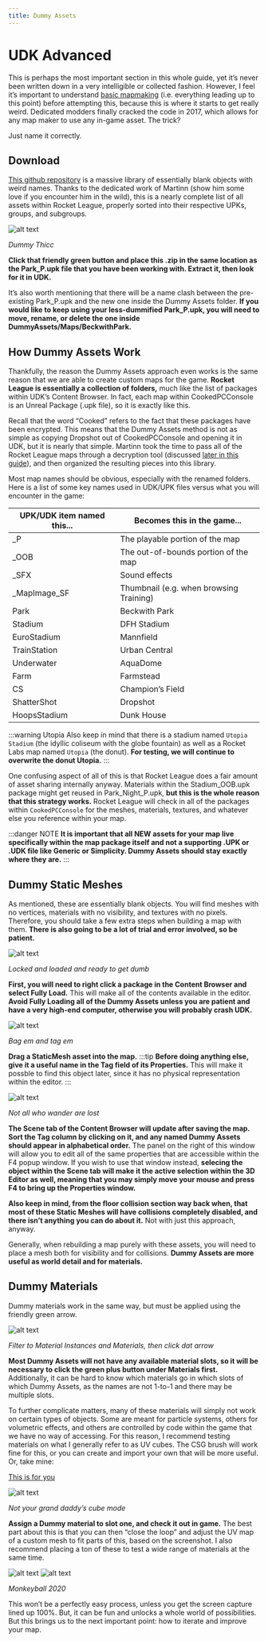 ```yaml
---
title: Dummy Assets
---
```

# UDK Advanced 

This is perhaps the most important section in this whole guide, yet it’s never been written down in a very intelligible or collected fashion. However, I feel it’s important to understand [basic mapmaking](../essential/) (i.e. everything leading up to this point) before attempting this, because this is where it starts to get really weird. Dedicated modders finally cracked the code in 2017, which allows for any map maker to use any in-game asset. The trick?

Just name it correctly.

## Download

[This github repository](https://github.com/Martinii89/RL_DummyAssets) is a massive library of essentially blank objects with weird names. Thanks to the dedicated work of Martinn (show him some love if you encounter him in the wild), this is a nearly complete list of all assets within Rocket League, properly sorted into their respective UPKs, groups, and subgroups.

![alt text](../../.vuepress/public/images/image91.png)

*Dummy Thicc*

**Click that friendly green button and place this .zip in the same location as the Park_P.upk file that you have been working with. Extract it, then look for it in UDK.**

It’s also worth mentioning that there will be a name clash between the pre-existing Park_P.upk and the new one inside the Dummy Assets folder. **If you would like to keep using your less-dummified Park_P.upk, you will need to move, rename, or delete the one inside DummyAssets/Maps/BeckwithPark.** 

## How Dummy Assets Work
Thankfully, the reason the Dummy Assets approach even works is the same reason that we are able to create custom maps for the game. **Rocket League is essentially a collection of folders,** much like the list of packages within UDK’s Content Browser. In fact, each map within CookedPCConsole is an Unreal Package (.upk file), so it is exactly like this.


Recall that the word “Cooked” refers to the fact that these packages have been encrypted. This means that the Dummy Assets method is not as simple as copying Dropshot out of CookedPCConsole and opening it in UDK, but it is nearly that simple. Martinn took the time to pass all of the Rocket League maps through a decryption tool (discussed [later in this guide](assets)), and then organized the resulting pieces into this library.

Most map names should be obvious, especially with the renamed folders. Here is a list of some key names used in UDK/UPK files versus what you will encounter in the game:

|UPK/UDK item named this...|Becomes this in the game...|
|------|------|
|_P|The playable portion of the map|
|_OOB|The out-of-bounds portion of the map|
|_SFX|Sound effects|
|_MapImage_SF|Thumbnail (e.g. when browsing Training)|
|Park|Beckwith Park|
|Stadium|DFH Stadium|
|EuroStadium|Mannfield|
|TrainStation|Urban Central|
|Underwater|AquaDome|
|Farm|Farmstead|
|CS|Champion’s Field|
|ShatterShot|Dropshot|
|HoopsStadium|Dunk House|

:::warning Utopia
Also keep in mind that there is a stadium named `Utopia Stadium` (the idyllic coliseum with the globe fountain) as well as a Rocket Labs map named `Utopia` (the donut). **For testing, we will continue to overwrite the donut Utopia.**
:::

One confusing aspect of all of this is that Rocket League does a fair amount of asset sharing internally anyway. Materials within the Stadium_OOB.upk package might get reused in Park_Night_P.upk, **but this is the whole reason that this strategy works.** Rocket League will check in all of the packages within `CookedPCConsole` for the meshes, materials, textures, and whatever else you reference within your map. 

:::danger NOTE
**It is important that all NEW assets for your map live specifically within the map package  itself and not a supporting .UPK or .UDK file like Generic or Simplicity. Dummy Assets should stay exactly where they are.**
:::

## Dummy Static Meshes
As mentioned, these are essentially blank objects. You will find meshes with no vertices, materials with no visibility, and textures with no pixels. Therefore, you should take a few extra steps when building a map with them. **There is also going to be a lot of trial and error involved, so be patient.**

![alt text](../../.vuepress/public/images/image78.png)

*Locked and loaded and ready to get dumb*

**First, you will need to right click a package in the Content Browser and select Fully Load.** This will make all of the contents available in the editor. **Avoid Fully Loading all of the Dummy Assets unless you are patient and have a very high-end computer, otherwise you will probably crash UDK.**

![alt text](../../.vuepress/public/images/image241.png)

*Bag em and tag em*

**Drag a StaticMesh asset into the map.**
:::tip
**Before doing anything else, give it a useful name in the Tag field of its Properties.** This will make it possble to find this object later, since it has no physical representation within the editor.
:::

![alt text](../../.vuepress/public/images/image23.png)

*Not all who wander are lost*

**The Scene tab of the Content Browser will update after saving the map. Sort the Tag column by clicking on it, and any named Dummy Assets should appear in alphabetical order.** The panel on the right of this window will allow you to edit all of the same properties that are accessible within the F4 popup window. If you wish to use that window instead, **selecing the object within the Scene tab will make it the active selection within the 3D Editor as well, meaning that you may simply move your mouse and press F4 to bring up the Properties window.**

**Also keep in mind, from the floor collision section way back when, that most of these Static Meshes will have collisions completely disabled, and there isn’t anything you can do about it.** Not with just this approach, anyway.

Generally, when rebuilding a map purely with these assets, you will need to place a mesh both for visibility and for collisions. **Dummy Assets are more useful as world detail and for materials.**

## Dummy Materials
Dummy materials work in the same way, but must be applied using the friendly green arrow.

![alt text](../../.vuepress/public/images/image163.png)

*Filter to Material Instances and Materials, then click dat arrow*

**Most Dummy Assets will not have any available material slots, so it will be necessary to click the green plus button under Materials first.** Additionally, it can be hard to know which materials go in which slots of which Dummy Assets, as the names are not 1-to-1 and there may be multiple slots.

To further complicate matters, many of these materials will simply not work on certain types of objects. Some are meant for particle systems, others for volumetric effects, and others are controlled by code within the game that we have no way of accessing. For this reason, I recommend testing materials on what I generally refer to as UV cubes. The CSG brush will work fine for this, or you can create and import your own that will be more useful. Or, take mine:

[This is for you](https://drive.google.com/file/d/1sS6KkDMfkzkhJfuBMicUa56FpdiDXvO-/view)

![alt text](../../.vuepress/public/images/image53.png)

*Not your grand daddy’s cube mode*

**Assign a Dummy material to slot one, and check it out in game.** The best part about this is that you can then “close the loop” and adjust the UV map of a custom mesh to fit parts of this, based on the screenshot. I also recommend placing a ton of these to test a wide range of materials at the same time.

![alt text](../../.vuepress/public/images/image180.png)
![alt text](../../.vuepress/public/images/image255.png)

*Monkeyball 2020*

This won’t be a perfectly easy process, unless you get the screen capture lined up 100%. But, it can be fun and unlocks a whole world of possibilities. But this brings us to the next important point: how to iterate and improve your map.